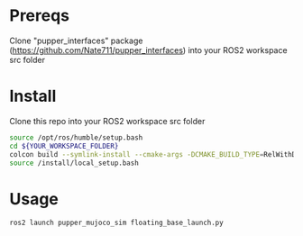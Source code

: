 # Prereqs
Clone "pupper_interfaces" package (https://github.com/Nate711/pupper_interfaces) into your ROS2 workspace src folder

# Install
Clone this repo into your ROS2 workspace src folder
```bash
source /opt/ros/humble/setup.bash
cd ${YOUR_WORKSPACE_FOLDER}
colcon build --symlink-install --cmake-args -DCMAKE_BUILD_TYPE=RelWithDebInfo -DCMAKE_EXPORT_COMPILE_COMMANDS=1
source /install/local_setup.bash
```

# Usage
```bash
ros2 launch pupper_mujoco_sim floating_base_launch.py 
```
